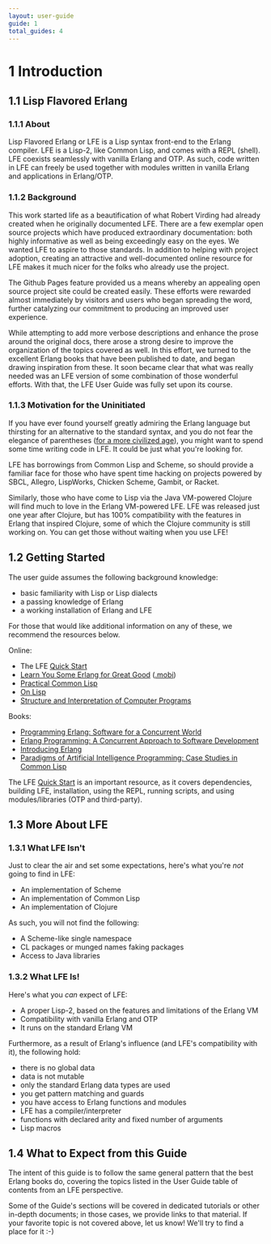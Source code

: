 ```yaml
---
layout: user-guide
guide: 1
total_guides: 4
---
```

# 1 Introduction


## 1.1 Lisp Flavored Erlang


### 1.1.1 About

Lisp Flavored Erlang or LFE is a Lisp syntax front-end to the Erlang
compiler. LFE is a Lisp-2, like Common Lisp, and comes with a REPL (shell).
LFE coexists seamlessly with vanilla Erlang and OTP. As such, code written in
LFE can freely be used together with modules written in vanilla Erlang and
applications in Erlang/OTP.


### 1.1.2 Background

This work started life as a beautification of what Robert Virding had already
created when he originally documented LFE. There are a few exemplar open source
projects which have produced extraordinary documentation: both highly
informative as well as being exceedingly easy on the eyes. We wanted LFE to
aspire to those standards. In addition to helping with project adoption,
creating an attractive and well-documented online resource for LFE makes it much
nicer for the folks who already use the project.

The Github Pages feature provided us a means whereby an appealing open source
project site could be created easily. These efforts were rewarded almost
immediately by visitors and users who began spreading the word, further
catalyzing our commitment to producing an improved user experience.

While attempting to add more verbose descriptions and enhance the prose around
the original docs, there arose a strong desire to improve the organization of
the topics covered as well. In this effort, we turned to the excellent Erlang
books that have been published to date, and began drawing inspiration from
these. It soon became clear that what was really needed was an LFE version of
some combination of those wonderful efforts. With that, the LFE User Guide was
fully set upon its course.


### 1.1.3 Motivation for the Uninitiated

If you have ever found yourself greatly admiring the Erlang language but
thirsting for an alternative to the standard syntax, and you do
not fear the elegance of parentheses (<a href="http://xkcd.com/297/">for a more
civilized age</a>), you might want to spend some time writing code in LFE. It
could be just what you're looking for.

LFE has borrowings from Common Lisp and Scheme, so should provide a familiar
face for those who have spent time hacking on projects powered by SBCL, Allegro,
LispWorks, Chicken Scheme, Gambit, or Racket.

Similarly, those who have come to Lisp via the Java VM-powered Clojure will find
much to love in the Erlang VM-powered LFE. LFE was released just one year after
Clojure, but has 100% compatibility with the features in Erlang that inspired
Clojure, some of which the Clojure community is still working on. You can
get those without waiting when you use LFE!


## 1.2 Getting Started

The user guide assumes the following background knowledge:

* basic familiarity with Lisp or Lisp dialects
* a passing knowledge of Erlang
* a working installation of Erlang and LFE

For those that would like additional information on any of these, we recommend
the resources below.

Online:
* The LFE [Quick Start](/quick-start/1.html)
* [Learn You Some Erlang for Great Good](http://learnyousomeerlang.com/content)
  ([.mobi](https://github.com/igstan/learn-you-some-erlang-kindle/downloads))
* [Practical Common Lisp](http://www.gigamonkeys.com/book/)
* [On Lisp](http://www.paulgraham.com/onlisp.html)
* [Structure and Interpretation of Computer Programs](http://mitpress.mit.edu/sicp/)

Books:
* [Programming Erlang: Software for a Concurrent World](http://pragprog.com/book/jaerlang/programming-erlang)
* [Erlang Programming: A Concurrent Approach to Software Development](http://shop.oreilly.com/product/9780596518189.do)
* [Introducing Erlang](http://shop.oreilly.com/product/0636920025818.do)
* [Paradigms of Artificial Intelligence Programming: Case Studies in Common Lisp](http://norvig.com/paip.html)

The LFE [Quick Start](/quick-start/1.html) is an important
resource, as it covers dependencies, building LFE, installation, using the
REPL, running scripts, and using modules/libraries (OTP and third-party).


## 1.3 More About LFE


### 1.3.1 What LFE Isn't

Just to clear the air and set some expectations, here's what you're *not* going
to find in LFE:

* An implementation of Scheme
* An implementation of Common Lisp
* An implementation of Clojure

As such, you will not find the following:
* A Scheme-like single namespace
* CL packages or munged names faking packages
* Access to Java libraries


### 1.3.2 What LFE Is!

Here's what you *can* expect of LFE:

* A proper Lisp-2, based on the features and limitations of the Erlang VM
* Compatibility with vanilla Erlang and OTP
* It runs on the standard Erlang VM

Furthermore, as a result of Erlang's influence (and LFE's compatibility with
it), the following hold:
* there is no global data
* data is not mutable
* only the standard Erlang data types are used
* you get pattern matching and guards
* you have access to Erlang functions and modules
* LFE has a compiler/interpreter
* functions with declared arity and fixed number of arguments
* Lisp macros


## 1.4 What to Expect from this Guide

The intent of this guide is to follow the same general pattern that the best
Erlang books do, covering the topics listed in the User Guide table of contents
from an LFE perspective.

Some of the Guide's sections will be covered in dedicated tutorials or other
in-depth documents; in those cases, we provide links to that material. If your
favorite topic is not covered above, let us know! We'll try to find a place for
it :-)
